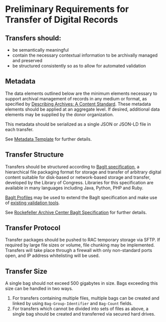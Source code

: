 # Preliminary Requirements for Transfer of Digital Records

## Transfers should:

*   be semantically meaningful
*   contain the necessary contextual information to be archivally managed and preserved
*   be structured consistently so as to allow for automated validation

## Metadata

The data elements outlined below are the minimum elements necessary to support archival management of records in any medium or format, as specified by [Describing Archives: A Content Standard](http://www2.archivists.org/standards/DACS). These metadata elements should be applied at an aggregate level. If desired, additional data elements may be supplied by the donor organization.

This metadata should be serialized as a single JSON or JSON-LD file in each transfer.

See [Metadata Template](metadata.md) for further details.

## Transfer Structure

Transfers should be structured according to [BagIt specification](https://tools.ietf.org/html/draft-kunze-bagit-14), a hierarchical file packaging format for storage and transfer of arbitrary digital content suitable for disk-based or network-based storage and transfer, developed by the Library of Congress. Libraries for this specification are available in many languages including Java, Python, PHP and Ruby.

[BagIt Profiles](https://github.com/ruebot/bagit-profiles) may be used to extend the BagIt specification and make use of [existing validation tools](https://github.com/ruebot/bagit-profiles-validator).

See [Rockefeller Archive Center BagIt Specification](bagit-specification.md) for further details.

## Transfer Protocol

Transfer packages should be pushed to RAC temporary storage via SFTP. If required by large file sizes or volume, file chunking may be implemented. Transfers will take place through a firewall with only non-standard ports open, and IP address whitelisting will be used.

## Transfer Size

A single bag should not exceed 500 gigabytes in size. Bags exceeding this size can be handled in two ways.

1.  For transfers containing multiple files, multiple bags can be created and linked by using `Bag-Group-Identifier` and `Bag-Count` fields.
2.  For transfers which cannot be divided into sets of files as above, a single bag should be created and transferred via secured hard drives.
